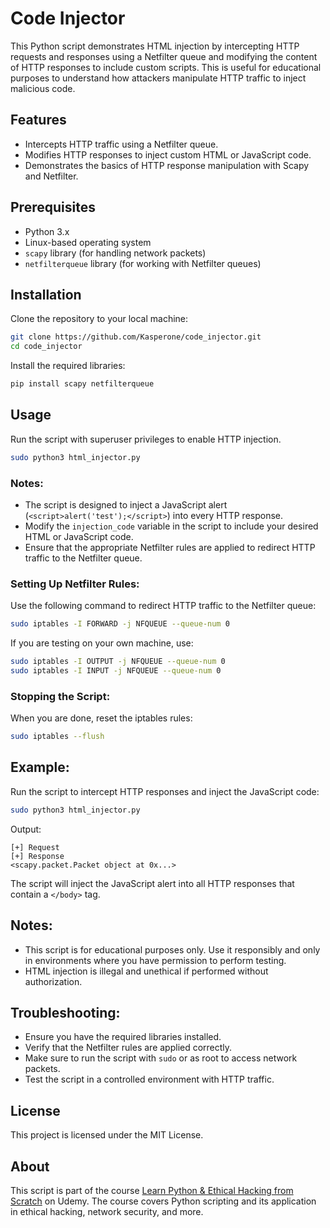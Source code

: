# Code Injector

This Python script demonstrates HTML injection by intercepting HTTP requests and responses using a Netfilter queue and modifying the content of HTTP responses to include custom scripts. This is useful for educational purposes to understand how attackers manipulate HTTP traffic to inject malicious code.

## Features

- Intercepts HTTP traffic using a Netfilter queue.
- Modifies HTTP responses to inject custom HTML or JavaScript code.
- Demonstrates the basics of HTTP response manipulation with Scapy and Netfilter.

## Prerequisites

- Python 3.x
- Linux-based operating system
- `scapy` library (for handling network packets)
- `netfilterqueue` library (for working with Netfilter queues)

## Installation

Clone the repository to your local machine:

```bash
git clone https://github.com/Kasperone/code_injector.git
cd code_injector
```

Install the required libraries:

```bash
pip install scapy netfilterqueue
```

## Usage

Run the script with superuser privileges to enable HTTP injection.

```bash
sudo python3 html_injector.py
```

### Notes:

- The script is designed to inject a JavaScript alert (`<script>alert('test');</script>`) into every HTTP response.
- Modify the `injection_code` variable in the script to include your desired HTML or JavaScript code.
- Ensure that the appropriate Netfilter rules are applied to redirect HTTP traffic to the Netfilter queue.

### Setting Up Netfilter Rules:

Use the following command to redirect HTTP traffic to the Netfilter queue:

```bash
sudo iptables -I FORWARD -j NFQUEUE --queue-num 0
```

If you are testing on your own machine, use:

```bash
sudo iptables -I OUTPUT -j NFQUEUE --queue-num 0
sudo iptables -I INPUT -j NFQUEUE --queue-num 0
```

### Stopping the Script:

When you are done, reset the iptables rules:

```bash
sudo iptables --flush
```

## Example:

Run the script to intercept HTTP responses and inject the JavaScript code:

```bash
sudo python3 html_injector.py
```

Output:

```
[+] Request
[+] Response
<scapy.packet.Packet object at 0x...>
```

The script will inject the JavaScript alert into all HTTP responses that contain a `</body>` tag.

## Notes:

- This script is for educational purposes only. Use it responsibly and only in environments where you have permission to perform testing.
- HTML injection is illegal and unethical if performed without authorization.

## Troubleshooting:

- Ensure you have the required libraries installed.
- Verify that the Netfilter rules are applied correctly.
- Make sure to run the script with `sudo` or as root to access network packets.
- Test the script in a controlled environment with HTTP traffic.

## License

This project is licensed under the MIT License.

## About

This script is part of the course [Learn Python & Ethical Hacking from Scratch](https://www.udemy.com/course/learn-python-and-ethical-hacking-from-scratch/) on Udemy. The course covers Python scripting and its application in ethical hacking, network security, and more.
